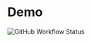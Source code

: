 # Demo
![GitHub Workflow Status](https://img.shields.io/github/workflow/status/nikeshprajapati/Demo/Build%20Linux)


